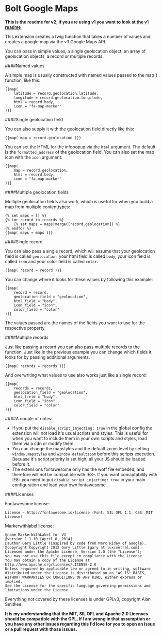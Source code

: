 Bolt Google Maps
================================

**This is the readme for v2, if you are using v1 you want to look at [the v1 readme](readme.v1.md)**


This extension creates a twig function that takes a number of values and creates a google map via the v3 Google Maps API.

You can pass in simple values, a single geolocation object, an array of geolocation objects, a record or multiple records.

####Named values

A simple map is usually constructed with named values passed to the map() function, like this:

    {{map(
        latitude = record.geolocation.latitude,
        longitude = record.geolocation.longitude,
        html = record.body,
        icon = "fa-map-marker"
    )}}

####Single geolocation field

You can also supply it with the geolocation field directly like this:

    {{map( map = record.geolocation )}}

You can set the HTML for the infopopup via the `html` argument. The default is the `formatted_address` of the geolocation field. You can also set the map icon with the `icon` argument:

    {{map(
        map = record.geolocation,
        html = record.body,
        icon = "fa-map-marker"
    )}}

####Multiple geolocation fields

Multiple geolocation fields also work, which is useful for when you build a map from multiple contenttypes:

    {% set maps = [] %}
    {% for record in records %}
        {% set maps = maps|merge([record.geolocation]) %}
    {% endfor %}
    {{map( maps = maps )}}

####Single record

You can also pass a single record, which will assume that your geolocation field is called `geolocation`, your html field is called `body`, your icon field is called `icon` and your color field is called `color`.

    {{map( record = record )}}
    
You can change where it looks for these values by following this example:

    {{map(
        record = record,
        geolocation-field = "geolocation",
        html_field = "body",
        icon_field = "icon",
        color_field = "color"
    )}}
    
The values passed are the names of the fields you want to use for the respective property.

####Multiple records

Just like passing a record you can also pass multiple records to the function. Just like in the previous example you can change which fields it looks for by passing additional arguments.

    {{map( records = records )}}

And overwriting what values to use also works just like a single record:

    {{map(
        records = records,
        geolocation_field = "geolocation",
        html_field = "body",
        icon_field = "icon",
        color_field = "color"
    )}}

####A couple of notes:

 - If you put the `disable_script_injecting: true` in the global config the extension will not load it's usual scripts and styles. This is useful for when you want to include them in your own scripts and styles, load them via a cdn or modify them.
 - You can change the mapstyles and the defualt zoom level by setting `window.mapstyles` and `window.defaultzoom` before this scripts execution. Becuase it's script priority is set high, all your JS should be loaded before it.
 - The extensions fontawesome only has the woff file embeded, and therefore will not be compatible with IE8-. If you want comaptability with IE8- you need to put `disable_script_injecting: true` in your main configuration and load your own fontawesome.

####Licenses

Fontawesome license: 

    License - http://fontawesome.io/license (Font: SIL OFL 1.1, CSS: MIT License)

Markerwithlabel license:

    @name MarkerWithLabel for V3
    @version 1.1.10 [April 8, 2014]
    @author Gary Little (inspired by code from Marc Ridey of Google).
    @copyright Copyright 2012 Gary Little [gary at luxcentral.com]
    Licensed under the Apache License, Version 2.0 (the "License");
    you may not use this file except in compliance with the License.
    You may obtain a copy of the License at
    http://www.apache.org/licenses/LICENSE-2.0
    Unless required by applicable law or agreed to in writing, software
    distributed under the License is distributed on an "AS IS" BASIS,
    WITHOUT WARRANTIES OR CONDITIONS OF ANY KIND, either express or implied.
    See the License for the specific language governing permissions and
    limitations under the License.

Everything not covered by these licenses is under GPLv3, copyright Alan Smithee.

**It is my understanding that the MIT, SIL OFL and Apache 2.0 Licenses should be compatible with the GPL. If I am wrong in that assumption or you have any other issues regarding this I'd love for you to open an issue or a pull request with those issues.**
